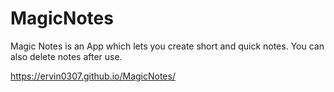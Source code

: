 # MagicNotes

Magic Notes is an App which lets you create short and quick notes. You can also delete notes after use.

https://ervin0307.github.io/MagicNotes/
